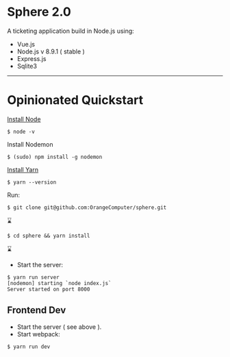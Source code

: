 # Sphere 2.0

A ticketing application build in Node.js using:

* Vue.js
* Node.js v 8.9.1 ( stable )
* Express.js
* Sqlite3

---

# Opinionated Quickstart

[Install Node](https://nodejs.org/en/download/package-manager/)

```console
$ node -v
```

Install Nodemon

```console
$ (sudo) npm install -g nodemon
```

[Install Yarn](https://yarnpkg.com/lang/en/docs/install/)

```console
$ yarn --version
```

Run:

```console
$ git clone git@github.com:OrangeComputer/sphere.git
```

:hourglass:

```console
$ cd sphere && yarn install
```

:hourglass:

* Start the server:

```console
$ yarn run server
[nodemon] starting `node index.js`
Server started on port 8000
```

## Frontend Dev

* Start the server ( see above ).
* Start webpack:

```console
$ yarn run dev
```
